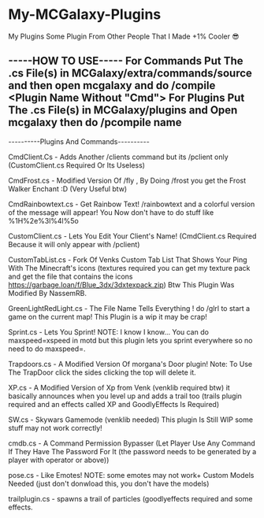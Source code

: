 # My-MCGalaxy-Plugins
My Plugins Some Plugin From Other People That I Made +1% Cooler 😎

-----HOW TO USE-----
For Commands Put The .cs File(s) in MCGalaxy/extra/commands/source and then open mcgalaxy and do /compile <Plugin Name Without "Cmd">
For Plugins Put The .cs File(s) in MCGalaxy/plugins
and Open mcgalaxy then do /pcompile name
-----------------------------------------------

----------Plugins And Commands----------


CmdClient.Cs - Adds Another /clients command but its /pclient only (CustomClient.cs Required Or Its Useless)



CmdFrost.cs - Modified Version Of /fly , By Doing /frost you get the Frost Walker Enchant :D (Very Useful btw)



CmdRainbowtext.cs - Get Rainbow Text! /rainbowtext <message> and a colorful version of the message will appear! You Now don't have to do stuff like %1H%2e%3l%4l%5o



CustomClient.cs - Lets You Edit Your Client's Name! (CmdClient.cs Required Because it will only appear with /pclient)



CustomTabList.cs - Fork Of Venks Custom Tab List That Shows Your Ping With The Minecraft's icons (textures required you can get my texture pack and get the file that contains the icons https://garbage.loan/f/Blue_3dx/3dxtexpack.zip) Btw This Plugin Was Modified By NassemRB.



GreenLightRedLight.cs - The File Name Tells Everything ! do /glrl to start a game on the current map! This Plugin is a wip it may be crap!



Sprint.cs - Lets You Sprint! NOTE: I know I know... You can do maxspeed=xspeed in motd but this plugin lets you sprint everywhere so no need to do maxspeed=.



Trapdoors.cs - A Modified Version Of morgana's Door plugin! Note: To Use The TrapDoor click the sides clicking the top will delete it.



XP.cs - A Modified Version of Xp from Venk (venklib required btw) it basically announces when you level up and adds a trail too (trails plugin required and an effects called XP and GoodlyEffects Is Required)



SW.cs - Skywars Gamemode (venklib needed) This plugin Is Still WIP some stuff may not work correctly!



cmdb.cs - A Command Permission Bypasser (Let Player Use Any Command If They Have The Password For It (the password needs to be generated by a player with operator or above))



pose.cs - Like Emotes! NOTE: some emotes may not work+ Custom Models Needed (just don't donwload this, you don't have the models)



trailplugin.cs - spawns a trail of particles (goodlyeffects required and some effects.
